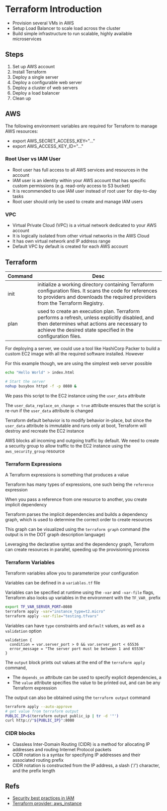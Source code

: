 # Terraform Introduction

- Provision several VMs in AWS
- Setup Load Balancer to scale load across the cluster
- Build simple infrastructure to run scalable, highly available microservices

## Steps

1. Set up AWS account
2. Install Terraform
3. Deploy a single server
4. Deploy a configurable web server
5. Deploy a cluster of web servers
6. Deploy a load balancer
7. Clean up

## AWS

The following environment variables are required for Terraform to manage AWS resources:

- export AWS_SECRET_ACCESS_KEY="..."
- export AWS_ACCESS_KEY_ID="..."

### Root User vs IAM User

- Root user has full access to all AWS services and resources in the account
- IAM user is an identity within your AWS account that has specific custom permissions (e.g. read-only access to S3 bucket)
- It is recommended to use IAM user instead of root user for day-to-day tasks
- Root user should only be used to create and manage IAM users

### VPC

- Virtual Private Cloud (VPC) is a virtual network dedicated to your AWS account
- It is logically isolated from other virtual networks in the AWS Cloud
- It has own virtual network and IP address range
- Default VPC by default is created for each AWS account

## Terraform

| Command | Desc                                                                                                                                                                                                          |
| ------- | ------------------------------------------------------------------------------------------------------------------------------------------------------------------------------------------------------------- |
| init    | initialize a working directory containing Terraform configuration files. It scans the code for references to providers and downloads the required providers from the Terraform Registry.                      |
| plan    | used to create an execution plan. Terraform performs a refresh, unless explicitly disabled, and then determines what actions are necessary to achieve the desired state specified in the configuration files. |

For deploying a server, we could use a tool like HashiCorp Packer to build a custom EC2 image with all the required software installed. However

For this example though, we are using the simplest web server possible

```bash
echo "Hello World" > index.html

# Start the server
nohup busybox httpd -f -p 8080 &
```

We pass this script to the EC2 instance using the `user_data` attribute

The `user_data_replace_on_change = true` attribute ensures that the script is re-run if the `user_data` attribute is changed

Terraform default behavior is to modify behavior in-place, but since the `user_data` attribute is immutable and runs only at boot, Terraform will destroy and recreate the EC2 instance

AWS blocks all incoming and outgoing traffic by default. We need to create a security group to allow traffic to the EC2 instance using the `aws_security_group` resource

### Terraform Expressions

A Terraform expressions is something that produces a value

Terraform has many types of expressions, one such being the `reference` expression

When you pass a reference from one resource to another, you create implicit dependency

Terraform parses the implicit dependencies and builds a dependency graph, which is used to determine the correct order to create resources

This graph can be visualized using the `terraform graph` command (the output is in the DOT graph description language)

Leveraging the declarative syntax and the dependency graph, Terraform can create resources in parallel, speeding up the provisioning process

### Terraform Variables

Terraform variables allow you to parameterize your configuration

Variables can be defined in a `variables.tf` file

Variables can be specified at runtime using the `-var` and `-var-file` flags, Terraform also looks up variables in the environment with the `TF_VAR_` prefix

```bash
export TF_VAR_SERVER_PORT=8080
terraform apply -var="instance_type=t2.micro"
terraform apply -var-file="testing.tfvars"
```

Variables can have `type` constraints and `default` values, as well as a `validation` option

```hcl
validation {
  condition = var.server_port > 0 && var.server_port < 65536
  error_message = "The server port must be between 1 and 65536"
}
```

The `output` block prints out values at the end of the `terraform apply` command,

- The `depends_on` attribute can be used to specify explicit dependencies, a
- The `value` attribute specifies the value to be printed out, and can be any Terraform expression

The output can also be obtained using the `terraform output` command

```bash
terraform apply --auto-approve
# get value from terraform output
PUBLIC_IP=$(terraform output public_ip | tr -d '"')
curl http://"${PUBLIC_IP}":8080
```

### CIDR blocks

- Classless Inter-Domain Routing (CIDR) is a method for allocating IP addresses and routing Internet Protocol packets
- CIDR notation is a syntax for specifying IP addresses and their associated routing prefix
- CIDR notation is constructed from the IP address, a slash ('/') character, and the prefix length

## Refs

- [Security best practices in IAM](https://docs.aws.amazon.com/IAM/latest/UserGuide/best-practices.html)
- [Terraform provider: aws_instance](https://registry.terraform.io/providers/hashicorp/aws/latest/docs/resources/instance)

```

```
